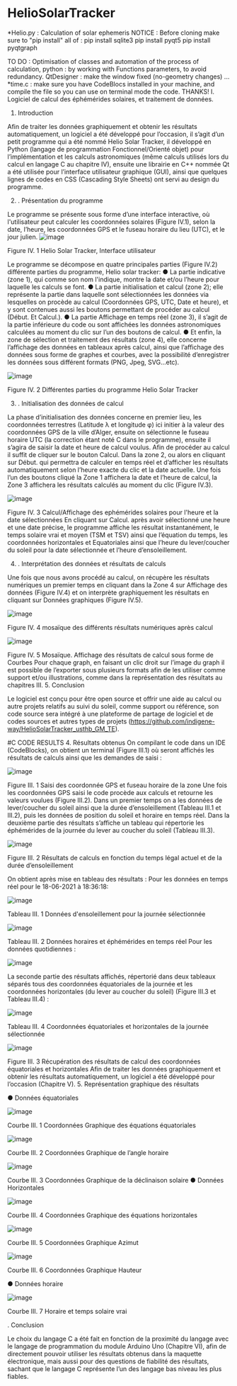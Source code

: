 # HelioSolarTracker
*Helio.py : Calculation of solar ephemeris 
NOTICE :
Before cloning make sure to "pip install" all of :
  pip install sqlite3
  pip install pyqt5
  pip install pyqtgraph

TO DO :
Optimisation of classes and automation of the process of calculation,
python : by working with Functions parameters, to avoid redundancy. 
QtDesigner : make the window fixed (no-geometry changes) 
...
*time.c : make sure you have CodeBlocs installed in your machine, and compile the file so you can use on terminal mode the code.
THANKS!
I.	Logiciel de calcul des éphémérides solaires, et traitement de données.
1.	Introduction 

Afin de traiter les données graphiquement et obtenir les résultats automatiquement, un logiciel a été développé pour l’occasion, il s’agit d’un petit programme qui a été nommé Helio Solar Tracker, il  développé en Python (langage de programmation Fonctionnel/Orienté objet) pour l’implémentation et les calculs astronomiques (même calculs utilisés lors du calcul en langage C au chapitre IV), ensuite une librairie en C++ nommée Qt a été utilisée pour l’interface utilisateur graphique (GUI), ainsi que quelques lignes de codes en CSS (Cascading Style Sheets) ont servi au design du programme.

2.	. Présentation du programme
 
Le programme se présente sous forme d’une interface interactive, où l'utilisateur peut calculer les coordonnées solaires (Figure IV.1), selon la date, l’heure, les coordonnées GPS et le fuseau horaire du lieu (UTC), et le jour julien.
![image](https://user-images.githubusercontent.com/42687107/139695885-fe2e3dba-69ca-4f27-bdc0-5671554d6261.png)

Figure IV. 1 Helio Solar Tracker, Interface utilisateur

Le programme se décompose en quatre principales parties (Figure IV.2) différente parties du programme, Helio solar tracker:
●	La partie indicative (zone 1), qui comme son nom l'indique, montre la date et/ou l’heure pour laquelle les calculs se font.
●	La partie initialisation et calcul (zone 2); elle représente la partie dans laquelle sont sélectionnées les données via lesquelles on procède au calcul (Coordonnées GPS, UTC, Date et heure), et y sont contenues aussi les boutons permettant de procéder au calcul (Début. Et Calcul.).
●	La partie Affichage en temps réel (zone 3), il s’agit de la partie inférieure du code ou sont affichées les données astronomiques calculées au moment du clic sur l’un des boutons de calcul.
●	Et enfin, la zone de sélection et traitement des résultats (zone 4),  elle concerne l’affichage des données en tableaux après calcul, ainsi que l’affichage des données sous forme de graphes et courbes, avec la possibilité d’enregistrer les données sous différent formats (PNG, Jpeg, SVG…etc).

![image](https://user-images.githubusercontent.com/42687107/139696199-360f292a-ecba-4c4f-bc45-d5c297cbb523.png) 
 
Figure IV. 2 Différentes parties du programme Helio Solar Tracker


3.	. Initialisation des données de calcul

La phase d’initialisation des données concerne en premier lieu, les coordonnées terrestres (Latitude λ et longitude φ) ici initier à la valeur des coordonnées GPS de la ville d’Alger, ensuite on sélectionne le fuseau horaire UTC (la correction étant noté C dans le programme), ensuite il s’agira de saisir la date et heure de calcul voulus. Afin de procéder au calcul il suffit de cliquer sur le bouton Calcul. Dans la zone 2, ou alors en cliquant sur Début. qui permettra de calculer en temps réel et d’afficher les résultats automatiquement selon l’heure exacte du clic et la date actuelle.
Une fois l’un des boutons cliqué la Zone 1  affichera la date et l’heure de calcul, la Zone 3 affichera les résultats calculés au moment du clic (Figure IV.3).

![image](https://user-images.githubusercontent.com/42687107/139696269-96709a5d-d2f2-4f3b-9902-421505c21dc7.png)
 
Figure IV. 3 Calcul/Affichage des ephémérides solaires pour l'heure et la date sélectionnées
En cliquant sur Calcul. après avoir sélectionné une heure et une date précise, le programme affiche les résultat instantanément, le temps solaire vrai et moyen (TSM et TSV) ainsi que l’équation du temps, les coordonnées horizontales et Equatoriales ainsi que l’heure du lever/coucher du soleil pour la date sélectionnée et l’heure d’ensoleillement.



4.	. Interprétation des données et résultats de calculs

Une fois que nous avons procédé au calcul, on récupère les résultats numériques un premier temps en cliquant dans la Zone 4 sur Affichage des données (Figure IV.4) et on interprète graphiquement les résultats en cliquant sur Données graphiques (Figure IV.5).

![image](https://user-images.githubusercontent.com/42687107/139696358-3c3331d0-09b7-4726-bfbf-bff50fb41b1d.png)

Figure IV. 4 mosaïque des différents résultats numériques après calcul

![image](https://user-images.githubusercontent.com/42687107/139696423-543ad6eb-7347-4e8a-85f3-92325aa26648.png)
 
Figure IV. 5 Mosaïque. Affichage des résultats de calcul sous forme de Courbes
Pour chaque graph, en faisant un clic droit sur l’image du graph il est possible de l’exporter sous plusieurs formats afin de les utiliser comme support et/ou illustrations, comme dans la représentation des résultats au chapitres III.
5.	Conclusion

Le logiciel est conçu pour être open source et offrir une aide au calcul ou autre projets relatifs au suivi du soleil, comme support ou référence, son code source sera intégré à une plateforme de partage de logiciel et de codes sources et autres types de projets (https://github.com/indigene-way/HelioSolarTracker_usthb_GM_TE). 

#C CODE RESULTS
4.	Résultats obtenus 
On compilant le code dans un IDE (CodeBlocks),  on obtient un terminal (Figure III.1) où seront affichés les résultats de calculs ainsi que les demandes de saisi :

![image](https://user-images.githubusercontent.com/42687107/139963423-4eeebbfe-16cd-4b28-9ceb-dd18928fb699.png)
 
Figure III. 1 Saisi des coordonnée GPS et fuseau horaire de la zone
Une fois les coordonnées GPS saisi le code procède aux calculs et retourne les valeurs voulues (Figure III.2). Dans un premier temps on a les données de lever/coucher du soleil ainsi que la durée d’ensoleillement (Tableau III.1 et III.2), puis les données de position du soleil et horaire en temps réel. Dans la deuxième partie des résultats s’affiche un tableau qui répertorie les éphémérides de la journée du lever au coucher du soleil (Tableau III.3).

![image](https://user-images.githubusercontent.com/42687107/139963471-c4eada83-259a-4992-bf65-2e4194d3c5c6.png)

Figure III. 2 Résultats de calculs en fonction du temps légal actuel et de la durée d’ensoleillement 

On obtient après mise en tableau des résultats :
Pour les données en temps réel pour le 18-06-2021 à 18:36:18:

![image](https://user-images.githubusercontent.com/42687107/139964322-0d31a308-73f8-4ab8-8841-74d5f2aadce4.png)

Tableau III. 1 Données d'ensoleillement pour la journée sélectionnée

![image](https://user-images.githubusercontent.com/42687107/139964360-d660e774-6d56-48c6-bdf4-677be2e2cb01.png)

Tableau III. 2 Données horaires et éphémérides en temps réel
Pour les données quotidiennes :

![image](https://user-images.githubusercontent.com/42687107/139964424-cfacedeb-91da-4b35-8aab-8187f6fc8174.png)

La seconde partie des résultats affichés, répertorié dans deux tableaux séparés tous des coordonnées équatoriales de la journée et les coordonnées horizontales (du lever au coucher du soleil) (Figure III.3 et Tableau III.4) :

![image](https://user-images.githubusercontent.com/42687107/139964444-2826b7b4-0d48-4b46-8202-28cd6c1cf110.png)

Tableau III. 4 Coordonnées équatoriales et horizontales de la journée sélectionnée

![image](https://user-images.githubusercontent.com/42687107/139963572-f01f94a9-5a9a-410f-8973-28393f2e3190.png)

Figure III. 3 Récupération des résultats de calcul des coordonnées équatoriales et horizontales
Afin de traiter les données graphiquement et obtenir les résultats automatiquement, un logiciel a été développé pour l’occasion (Chapitre V).
5.	Représentation graphique des résultats

●	Données équatoriales

![image](https://user-images.githubusercontent.com/42687107/139963596-756b63ba-648d-41d3-91cf-088943f75c2d.png)
 
Courbe III. 1 Coordonnées Graphique des équations équatoriales

![image](https://user-images.githubusercontent.com/42687107/139963611-354cc6b9-ee28-4cee-a7fa-7ef13386bb50.png)

Courbe III. 2 Coordonnées Graphique de l’angle horaire

![image](https://user-images.githubusercontent.com/42687107/139963637-05269df5-e729-452e-b870-6582dc0db8af.png) 

Courbe III. 3 Coordonnées Graphique de la déclinaison solaire
●	Données Horizontales

 ![image](https://user-images.githubusercontent.com/42687107/139963660-ecdd688d-4a17-454b-a453-27d99d88fe67.png)

Courbe III. 4 Coordonnées Graphique des équations horizontales

![image](https://user-images.githubusercontent.com/42687107/139963871-1127dcbf-7c0b-4bfd-94b2-632c2ca226ab.png)
 
Courbe III. 5 Coordonnées Graphique Azimut

![image](https://user-images.githubusercontent.com/42687107/139963881-b699e950-318e-49e2-8668-32405b7e048c.png)
 
Courbe III. 6 Coordonnées Graphique Hauteur

●	Données horaire

![image](https://user-images.githubusercontent.com/42687107/139963906-88ec425a-e26c-483a-8443-c94e7851fca9.png)

Courbe III. 7 Horaire et temps solaire vrai

.	Conclusion

Le choix du langage C a été fait en fonction de la proximité du langage avec le langage de programmation du module Arduino Uno (Chapitre VI), afin de directement pouvoir utiliser les résultats obtenus dans la maquette électronique, mais aussi pour des questions de fiabilité des résultats, sachant que le langage C représente l’un des langage bas niveau les plus fiables.
